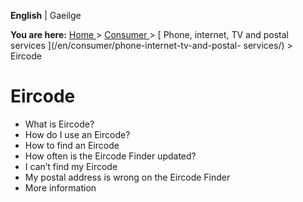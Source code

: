 **English** |  Gaeilge 

**You are here:** [ Home ](/en/) > [ Consumer ](/en/consumer/) > [ Phone,
internet, TV and postal services ](/en/consumer/phone-internet-tv-and-postal-
services/) > Eircode

#  Eircode

  * What is Eircode? 
  * How do I use an Eircode? 
  * How to find an Eircode 
  * How often is the Eircode Finder updated? 
  * I can’t find my Eircode 
  * My postal address is wrong on the Eircode Finder 
  * More information 
